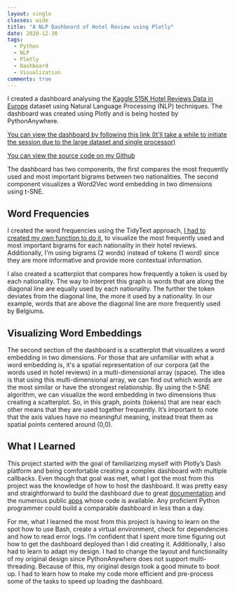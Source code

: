 ```yaml
---
layout: single
classes: wide
title: "A NLP Dashboard of Hotel Review using Plotly"
date: 2020-12-30
tags:
  - Python
  - NLP
  - Plotly
  - Dashboard
  - Visualization
comments: true
---
```


I created a dashboard analysing the [Kaggle 515K Hotel Reviews Data in Europe](https://www.kaggle.com/jiashenliu/515k-hotel-reviews-data-in-europe) dataset 
using Natural Language Processing (NLP) techniques. The dashboard was created using Plotly and is being hosted by PythonAnywhere.

[You can view the dashboard by following this link (It'll take a while to initiate the session due to the large dataset and single processor)](http://rlopezra.pythonanywhere.com/)

[You can view the source code on my Github](https://github.com/Rlopezra/Hotel-Reviews-Plotly-Dashboard)

The dashboard has two components, the first compares the most frequently used and most important bigrams between two nationalities. The second component visualizes a Word2Vec word embedding in two dimensions using t-SNE.

## Word Frequencies
I created the word frequencies using the TidyText approach, [I had to created my own function to do it](https://rlopezra.github.io/TidyText-Approach-in-Python/), to visualize the most frequently used and most important bigrams for each nationality in their hotel reviews. Additionally, I'm using bigrams (2 words) instead of tokens (1 word) since they are more informative and provide more contextual information. 

I also created a scatterplot that compares how frequently a token is used by each nationality. The way to interpret this graph is words that are along the diagonal line are equally used by each nationality. The further the token deviates from the diagonal line, the more it used by a nationality. In our example, words that are above the diagonal line are more frequently used by Belgiums.


## Visualizing Word Embeddings
The second section of the dashboard is a scatterplot that visualizes a word embedding in two dimensions. For those that are unfamiliar with what a word embedding is, it's a spatial representation of our corpora (all the words used in hotel reviews) in a multi-dimensional array (space). The idea is that using this multi-dimensional array, we can find out which words are the most similar or have the strongest relationship. By using the t-SNE algorithm, we can visualize the word embedding in two dimensions thus creating a scatterplot. So, in this graph, points (tokens) that are near each other means that they are used together frequently. It’s important to note that the axis values have no meaningful meaning, instead treat them as spatial points centered around (0,0). 

## What I Learned
This project started with the goal of familiarizing myself with Plotly’s Dash platform and being comfortable creating a complex dashboard with multiple callbacks. Even though that goal was met, what I got the most from this project was the knowledge of how to host the dashboard. It was pretty easy and straightforward to build the dashboard due to great [documentation]( https://dash.plotly.com/) and the numerous public [apps]( https://dash-gallery.plotly.host/Portal/) whose code is available. Any proficient Python programmer could build a comparable dashboard in less than a day.

For me, what I learned the most from this project is having to learn on the spot how to use Bash, create a virtual environment, check for dependencies and how to read error logs. I’m confident that I spent more time figuring out how to get the dashboard deployed than I did creating it. Additionally, I also had to learn to adapt my design. I had to change the layout and functionality of my original design since PythonAnywhere does not support multi-threading. Because of this, my original design took a good minute to boot up. I had to learn how to make my code more efficient and pre-process some of the tasks to speed up loading the dashboard. 
